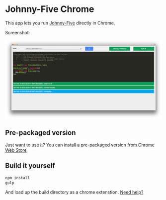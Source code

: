 Johnny-Five Chrome
=======

This app lets you run [Johnny-Five](https://github.com/rwaldron/johnny-five) directly in Chrome.

Screenshot:

![Screenshot](screenshot.png)

## Pre-packaged version
Just want to use it? You can [install a pre-packaged version from Chrome Web Store](https://chrome.google.com/webstore/detail/johnny-five-chrome/gjnfhdmcgnaiogffpdoiecllabiabdee)


## Build it yourself

```
npm install
gulp
````
And load up the build directory as a chrome extenstion. [Need help?](https://developer.chrome.com/apps/first_app#five)

